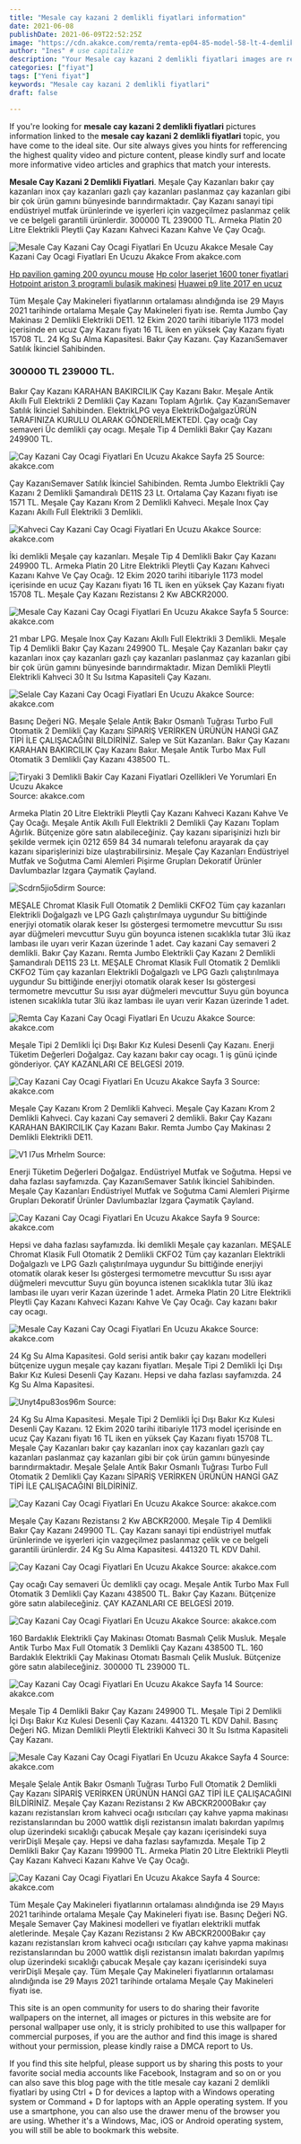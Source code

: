 ```yaml
---
title: "Mesale cay kazani 2 demlikli fiyatlari information"
date: 2021-06-08
publishDate: 2021-06-09T22:52:25Z
image: "https://cdn.akakce.com/remta/remta-ep04-85-model-58-lt-4-demlikli-x.jpg"
author: "Ines" # use capitalize
description: "Your Mesale cay kazani 2 demlikli fiyatlari images are ready in this website. Mesale cay kazani 2 demlikli fiyatlari are a topic that is being searched for and liked by netizens now. You can Find and Download the Mesale cay kazani 2 demlikli fiyatlari files here. Get all royalty-free images."
categories: ["fiyat"]
tags: ["Yeni fiyat"]
keywords: "Mesale cay kazani 2 demlikli fiyatlari"
draft: false

---
```


If you're looking for **mesale cay kazani 2 demlikli fiyatlari** pictures information linked to the **mesale cay kazani 2 demlikli fiyatlari** topic, you have come to the ideal  site.  Our site always  gives you  hints  for refferencing  the highest  quality video and picture  content, please kindly surf and locate more informative video articles and graphics  that match your interests.

**Mesale Cay Kazani 2 Demlikli Fiyatlari**. Meşale Çay Kazanları bakır çay kazanları inox çay kazanları gazlı çay kazanları paslanmaz çay kazanları gibi bir çok ürün gamını bünyesinde barındırmaktadır. Çay Kazanı sanayi tipi endüstriyel mutfak ürünlerinde ve işyerleri için vazgeçilmez paslanmaz çelik ve ce belgeli garantili ürünlerdir. 300000 TL 239000 TL. Armeka Platin 20 Litre Elektrikli Pleytli Çay Kazanı Kahveci Kazanı Kahve Ve Çay Ocağı.

![Mesale Cay Kazani Cay Ocagi Fiyatlari En Ucuzu Akakce](https://iis-akakce.akamaized.net/p.x?%2F%2Fmcdn01%2Egittigidiyor%2Enet%2F67949%2F679490927%5F0%2Ejpg "Mesale Cay Kazani Cay Ocagi Fiyatlari En Ucuzu Akakce")
Mesale Cay Kazani Cay Ocagi Fiyatlari En Ucuzu Akakce From akakce.com

[Hp pavilion gaming 200 oyuncu mouse](/hp-pavilion-gaming-200-oyuncu-mouse/)
[Hp color laserjet 1600 toner fiyatlari](/hp-color-laserjet-1600-toner-fiyatlari/)
[Hotpoint ariston 3 programli bulasik makinesi](/hotpoint-ariston-3-programli-bulasik-makinesi/)
[Huawei p9 lite 2017 en ucuz](/huawei-p9-lite-2017-en-ucuz/)

Tüm Meşale Çay Makineleri fiyatlarının ortalaması alındığında ise 29 Mayıs 2021 tarihinde ortalama Meşale Çay Makineleri fiyatı ise. Remta Jumbo Çay Makinası 2 Demlikli Elektrikli DE11. 12 Ekim 2020 tarihi itibariyle 1173 model içerisinde en ucuz Çay Kazanı fiyatı 16 TL iken en yüksek Çay Kazanı fiyatı 15708 TL. 24 Kg Su Alma Kapasitesi. Bakır Çay Kazanı. Çay KazanıSemaver Satılık İkinciel Sahibinden.

### 300000 TL 239000 TL.

Bakır Çay Kazanı KARAHAN BAKIRCILIK Çay Kazanı Bakır. Meşale Antik Akıllı Full Elektrikli 2 Demlikli Çay Kazanı Toplam Ağırlık. Çay KazanıSemaver Satılık İkinciel Sahibinden. ElektrikLPG veya ElektrikDoğalgazÜRÜN TARAFINIZA KURULU OLARAK GÖNDERİLMEKTEDİ. Çay ocağı Cay semaveri Üc demlikli çay ocagı. Meşale Tip 4 Demlikli Bakır Çay Kazanı 249900 TL.


![Cay Kazani Cay Ocagi Fiyatlari En Ucuzu Akakce Sayfa 25](https://iis-akakce.akamaized.net/p.x?%2F%2Fmcdn01%2Egittigidiyor%2Enet%2F65299%2F652996742%5F0%2Ejpg "Cay Kazani Cay Ocagi Fiyatlari En Ucuzu Akakce Sayfa 25")
Source: akakce.com

Çay KazanıSemaver Satılık İkinciel Sahibinden. Remta Jumbo Elektrikli Çay Kazanı 2 Demlikli Şamandıralı DE11S 23 Lt. Ortalama Çay Kazanı fiyatı ise 1571 TL. Meşale Çay Kazanı Krom 2 Demlikli Kahveci. Meşale Inox Çay Kazanı Akıllı Full Elektrikli 3 Demlikli.

![Kahveci Cay Kazani Cay Ocagi Fiyatlari En Ucuzu Akakce](https://iis-akakce.akamaized.net/p.x?%2F%2Fmcdn01%2Egittigidiyor%2Enet%2F69113%2F691139082%5F0%2Ejpg "Kahveci Cay Kazani Cay Ocagi Fiyatlari En Ucuzu Akakce")
Source: akakce.com

İki demlikli Meşale çay kazanları. Meşale Tip 4 Demlikli Bakır Çay Kazanı 249900 TL. Armeka Platin 20 Litre Elektrikli Pleytli Çay Kazanı Kahveci Kazanı Kahve Ve Çay Ocağı. 12 Ekim 2020 tarihi itibariyle 1173 model içerisinde en ucuz Çay Kazanı fiyatı 16 TL iken en yüksek Çay Kazanı fiyatı 15708 TL. Meşale Çay Kazanı Rezistansı 2 Kw ABCKR2000.

![Mesale Cay Kazani Cay Ocagi Fiyatlari En Ucuzu Akakce Sayfa 5](https://iis-akakce.akamaized.net/p.x?%2F%2Fmcdn01%2Egittigidiyor%2Enet%2F69184%2F691842359%5F0%2Ejpg "Mesale Cay Kazani Cay Ocagi Fiyatlari En Ucuzu Akakce Sayfa 5")
Source: akakce.com

21 mbar LPG. Meşale Inox Çay Kazanı Akıllı Full Elektrikli 3 Demlikli. Meşale Tip 4 Demlikli Bakır Çay Kazanı 249900 TL. Meşale Çay Kazanları bakır çay kazanları inox çay kazanları gazlı çay kazanları paslanmaz çay kazanları gibi bir çok ürün gamını bünyesinde barındırmaktadır. Mizan Demlikli Pleytli Elektrikli Kahveci 30 lt Su Isıtma Kapasiteli Çay Kazanı.

![Selale Cay Kazani Cay Ocagi Fiyatlari En Ucuzu Akakce](https://iis-akakce.akamaized.net/p.x?%2F%2Fmcdn01%2Egittigidiyor%2Enet%2F58426%2F584262263%5F0%2Ejpg "Selale Cay Kazani Cay Ocagi Fiyatlari En Ucuzu Akakce")
Source: akakce.com

Basınç Değeri NG. Meşale Şelale Antik Bakır Osmanlı Tuğrası Turbo Full Otomatik 2 Demlikli Çay Kazanı SİPARİŞ VERİRKEN ÜRÜNÜN HANGİ GAZ TİPİ İLE ÇALIŞACAĞINI BİLDİRİNİZ. Salep ve Süt Kazanları. Bakır Çay Kazanı KARAHAN BAKIRCILIK Çay Kazanı Bakır. Meşale Antik Turbo Max Full Otomatik 3 Demlikli Çay Kazanı 438500 TL.

![Tiryaki 3 Demlikli Bakir Cay Kazani Fiyatlari Ozellikleri Ve Yorumlari En Ucuzu Akakce](https://cdn.akakce.com/tiryaki/tiryaki-3-demlikli-bakir-z.jpg "Tiryaki 3 Demlikli Bakir Cay Kazani Fiyatlari Ozellikleri Ve Yorumlari En Ucuzu Akakce")
Source: akakce.com

Armeka Platin 20 Litre Elektrikli Pleytli Çay Kazanı Kahveci Kazanı Kahve Ve Çay Ocağı. Meşale Antik Akıllı Full Elektrikli 2 Demlikli Çay Kazanı Toplam Ağırlık. Bütçenize göre satın alabileceğiniz. Çay kazanı siparişinizi hızlı bir şekilde vermek için 0212 659 84 34 numaralı telefonu arayarak da çay kazanı siparişlerinizi bize ulaştırabilirsiniz. Meşale Çay Kazanları Endüstriyel Mutfak ve Soğutma Cami Alemleri Pişirme Grupları Dekoratif Ürünler Davlumbazlar Izgara Çaymatik Çayland.

![Scdrn5jio5dirm](https://iis-akakce.akamaized.net/p.x?%2F%2Fs%2Eeticaretbox%2Ecom%2F2522%2Fpictures%2FKGWDOPRHUD1124201711250%5F2%2Ddemlik%2Delektrikli%2Dkazan%2Ejpg "Scdrn5jio5dirm")
Source: 

MEŞALE Chromat Klasik Full Otomatik 2 Demlikli CKFO2 Tüm çay kazanları Elektrikli Doğalgazlı ve LPG Gazlı çalıştırılmaya uygundur Su bittiğinde enerjiyi otomatik olarak keser Isı göstergesi termometre mevcuttur Su ısısı ayar düğmeleri mevcuttur Suyu gün boyunca istenen sıcaklıkla tutar 3lü ikaz lambası ile uyarı verir Kazan üzerinde 1 adet. Cay kazani Cay semaveri 2 demlikli. Bakır Çay Kazanı. Remta Jumbo Elektrikli Çay Kazanı 2 Demlikli Şamandıralı DE11S 23 Lt. MEŞALE Chromat Klasik Full Otomatik 2 Demlikli CKFO2 Tüm çay kazanları Elektrikli Doğalgazlı ve LPG Gazlı çalıştırılmaya uygundur Su bittiğinde enerjiyi otomatik olarak keser Isı göstergesi termometre mevcuttur Su ısısı ayar düğmeleri mevcuttur Suyu gün boyunca istenen sıcaklıkla tutar 3lü ikaz lambası ile uyarı verir Kazan üzerinde 1 adet.

![Remta Cay Kazani Cay Ocagi Fiyatlari En Ucuzu Akakce](https://cdn.akakce.com/remta/remta-de11-2-demlikli-elektrikli-jumbo-23-lt-x.jpg "Remta Cay Kazani Cay Ocagi Fiyatlari En Ucuzu Akakce")
Source: akakce.com

Meşale Tipi 2 Demlikli İçi Dışı Bakır Kız Kulesi Desenli Çay Kazanı. Enerji Tüketim Değerleri Doğalgaz. Cay kazanı bakır cay ocagı. 1 iş günü içinde gönderiyor. ÇAY KAZANLARI CE BELGESİ 2019.

![Cay Kazani Cay Ocagi Fiyatlari En Ucuzu Akakce Sayfa 3](https://iis-akakce.akamaized.net/p.x?%2F%2Fmcdn01%2Egittigidiyor%2Enet%2F57021%2F570219449%5F0%2Ejpg "Cay Kazani Cay Ocagi Fiyatlari En Ucuzu Akakce Sayfa 3")
Source: akakce.com

Meşale Çay Kazanı Krom 2 Demlikli Kahveci. Meşale Çay Kazanı Krom 2 Demlikli Kahveci. Cay kazani Cay semaveri 2 demlikli. Bakır Çay Kazanı KARAHAN BAKIRCILIK Çay Kazanı Bakır. Remta Jumbo Çay Makinası 2 Demlikli Elektrikli DE11.

![V1 I7us Mrhelm](https://iis-akakce.akamaized.net/p.x?%2F%2Fn11scdn%2Eakamaized%2Enet%2Fa1%2F1024%2Felektronik%2Fsemaver%2Dve%2Dcay%2Dmakinesi%2Fmesale%2D4%2Ddemlik%2Dchromat%2Dklasik%2Dfull%2Dotomatik%2Dcay%2Dkazani%2Dmakinesi%2Dgri%5F%5F0707434506221218%2Epng "V1 I7us Mrhelm")
Source: 

Enerji Tüketim Değerleri Doğalgaz. Endüstriyel Mutfak ve Soğutma. Hepsi ve daha fazlası sayfamızda. Çay KazanıSemaver Satılık İkinciel Sahibinden. Meşale Çay Kazanları Endüstriyel Mutfak ve Soğutma Cami Alemleri Pişirme Grupları Dekoratif Ürünler Davlumbazlar Izgara Çaymatik Çayland.

![Cay Kazani Cay Ocagi Fiyatlari En Ucuzu Akakce Sayfa 9](https://iis-akakce.akamaized.net/p.x?%2F%2Fproductimages%2Ehepsiburada%2Enet%2Fs%2F41%2F600%2F10697254764594%2Ejpg "Cay Kazani Cay Ocagi Fiyatlari En Ucuzu Akakce Sayfa 9")
Source: akakce.com

Hepsi ve daha fazlası sayfamızda. İki demlikli Meşale çay kazanları. MEŞALE Chromat Klasik Full Otomatik 2 Demlikli CKFO2 Tüm çay kazanları Elektrikli Doğalgazlı ve LPG Gazlı çalıştırılmaya uygundur Su bittiğinde enerjiyi otomatik olarak keser Isı göstergesi termometre mevcuttur Su ısısı ayar düğmeleri mevcuttur Suyu gün boyunca istenen sıcaklıkla tutar 3lü ikaz lambası ile uyarı verir Kazan üzerinde 1 adet. Armeka Platin 20 Litre Elektrikli Pleytli Çay Kazanı Kahveci Kazanı Kahve Ve Çay Ocağı. Cay kazanı bakır cay ocagı.

![Mesale Cay Kazani Cay Ocagi Fiyatlari En Ucuzu Akakce](https://iis-akakce.akamaized.net/p.x?%2F%2Fmcdn01%2Egittigidiyor%2Enet%2F67949%2F679490927%5F0%2Ejpg "Mesale Cay Kazani Cay Ocagi Fiyatlari En Ucuzu Akakce")
Source: akakce.com

24 Kg Su Alma Kapasitesi. Gold serisi antik bakır çay kazanı modelleri bütçenize uygun meşale çay kazanı fiyatları. Meşale Tipi 2 Demlikli İçi Dışı Bakır Kız Kulesi Desenli Çay Kazanı. Hepsi ve daha fazlası sayfamızda. 24 Kg Su Alma Kapasitesi.

![Unyt4pu83os96m](https://iis-akakce.akamaized.net/p.x?%2F%2Fn11scdn%2Eakamaized%2Enet%2Fa1%2F1024%2Felektronik%2Fendustriyel%2Dmutfak%2Dmalzemeleri%2Fmesale%2Dinox%2Dcay%2Dkazani%2Dakilli%2Dfull%2Dotomatik%2D3%2Ddemlikli%5F%5F1322319358514932%2Ejpg "Unyt4pu83os96m")
Source: 

24 Kg Su Alma Kapasitesi. Meşale Tipi 2 Demlikli İçi Dışı Bakır Kız Kulesi Desenli Çay Kazanı. 12 Ekim 2020 tarihi itibariyle 1173 model içerisinde en ucuz Çay Kazanı fiyatı 16 TL iken en yüksek Çay Kazanı fiyatı 15708 TL. Meşale Çay Kazanları bakır çay kazanları inox çay kazanları gazlı çay kazanları paslanmaz çay kazanları gibi bir çok ürün gamını bünyesinde barındırmaktadır. Meşale Şelale Antik Bakır Osmanlı Tuğrası Turbo Full Otomatik 2 Demlikli Çay Kazanı SİPARİŞ VERİRKEN ÜRÜNÜN HANGİ GAZ TİPİ İLE ÇALIŞACAĞINI BİLDİRİNİZ.

![Cay Kazani Cay Ocagi Fiyatlari En Ucuzu Akakce](https://iis-akakce.akamaized.net/p.x?%2F%2Fmcdn01%2Egittigidiyor%2Enet%2F69141%2F691412110%5F0%2Ejpg "Cay Kazani Cay Ocagi Fiyatlari En Ucuzu Akakce")
Source: akakce.com

Meşale Çay Kazanı Rezistansı 2 Kw ABCKR2000. Meşale Tip 4 Demlikli Bakır Çay Kazanı 249900 TL. Çay Kazanı sanayi tipi endüstriyel mutfak ürünlerinde ve işyerleri için vazgeçilmez paslanmaz çelik ve ce belgeli garantili ürünlerdir. 24 Kg Su Alma Kapasitesi. 441320 TL KDV Dahil.

![Cay Kazani Cay Ocagi Fiyatlari En Ucuzu Akakce](https://cdn.akakce.com/imza/imza-i-1030-4-lt-30-bardak-cay-otomati-x.jpg "Cay Kazani Cay Ocagi Fiyatlari En Ucuzu Akakce")
Source: akakce.com

Çay ocağı Cay semaveri Üc demlikli çay ocagı. Meşale Antik Turbo Max Full Otomatik 3 Demlikli Çay Kazanı 438500 TL. Bakır Çay Kazanı. Bütçenize göre satın alabileceğiniz. ÇAY KAZANLARI CE BELGESİ 2019.

![Cay Kazani Cay Ocagi Fiyatlari En Ucuzu Akakce](https://cdn.akakce.com/remta/remta-de12-jumbo-2-demlikli-13-lt-cay-otomati-x.jpg "Cay Kazani Cay Ocagi Fiyatlari En Ucuzu Akakce")
Source: akakce.com

160 Bardaklık Elektrikli Çay Makinası Otomatı Basmalı Çelik Musluk. Meşale Antik Turbo Max Full Otomatik 3 Demlikli Çay Kazanı 438500 TL. 160 Bardaklık Elektrikli Çay Makinası Otomatı Basmalı Çelik Musluk. Bütçenize göre satın alabileceğiniz. 300000 TL 239000 TL.

![Cay Kazani Cay Ocagi Fiyatlari En Ucuzu Akakce Sayfa 14](https://iis-akakce.akamaized.net/p.x?%2F%2Fproductimages%2Ehepsiburada%2Enet%2Fs%2F43%2F600%2F10786354200626%2Ejpg "Cay Kazani Cay Ocagi Fiyatlari En Ucuzu Akakce Sayfa 14")
Source: akakce.com

Meşale Tip 4 Demlikli Bakır Çay Kazanı 249900 TL. Meşale Tipi 2 Demlikli İçi Dışı Bakır Kız Kulesi Desenli Çay Kazanı. 441320 TL KDV Dahil. Basınç Değeri NG. Mizan Demlikli Pleytli Elektrikli Kahveci 30 lt Su Isıtma Kapasiteli Çay Kazanı.

![Mesale Cay Kazani Cay Ocagi Fiyatlari En Ucuzu Akakce Sayfa 4](https://iis-akakce.akamaized.net/p.x?%2F%2Fn11scdn%2Eakamaized%2Enet%2Fa1%2F1024%2Felektronik%2Fendustriyel%2Dmutfak%2Dmalzemeleri%2Fmesale%2Dantik%2Dklasik%2Dcay%2Dkazani%2Dfull%2Dotomatik%2D1%2Ddemlikli%5F%5F1174113289865138%2Ejpg "Mesale Cay Kazani Cay Ocagi Fiyatlari En Ucuzu Akakce Sayfa 4")
Source: akakce.com

Meşale Şelale Antik Bakır Osmanlı Tuğrası Turbo Full Otomatik 2 Demlikli Çay Kazanı SİPARİŞ VERİRKEN ÜRÜNÜN HANGİ GAZ TİPİ İLE ÇALIŞACAĞINI BİLDİRİNİZ. Meşale Çay Kazanı Rezistansı 2 Kw ABCKR2000Bakır çay kazanı rezistansları krom kahveci ocağı ısıtıcıları çay kahve yapma makinası rezistanslarından bu 2000 wattlık dişli rezistansın imalatı bakırdan yapılmış olup üzerindeki sıcaklığı çabucak Meşale çay kazanı içerisindeki suya verirDişli Meşale çay. Hepsi ve daha fazlası sayfamızda. Meşale Tip 2 Demlikli Bakır Çay Kazanı 199900 TL. Armeka Platin 20 Litre Elektrikli Pleytli Çay Kazanı Kahveci Kazanı Kahve Ve Çay Ocağı.

![Cay Kazani Cay Ocagi Fiyatlari En Ucuzu Akakce Sayfa 4](https://cdn.akakce.com/remta/remta-ep04-85-model-58-lt-4-demlikli-x.jpg "Cay Kazani Cay Ocagi Fiyatlari En Ucuzu Akakce Sayfa 4")
Source: akakce.com

Tüm Meşale Çay Makineleri fiyatlarının ortalaması alındığında ise 29 Mayıs 2021 tarihinde ortalama Meşale Çay Makineleri fiyatı ise. Basınç Değeri NG. Meşale Semaver Çay Makinesi modelleri ve fiyatları elektrikli mutfak aletlerinde. Meşale Çay Kazanı Rezistansı 2 Kw ABCKR2000Bakır çay kazanı rezistansları krom kahveci ocağı ısıtıcıları çay kahve yapma makinası rezistanslarından bu 2000 wattlık dişli rezistansın imalatı bakırdan yapılmış olup üzerindeki sıcaklığı çabucak Meşale çay kazanı içerisindeki suya verirDişli Meşale çay. Tüm Meşale Çay Makineleri fiyatlarının ortalaması alındığında ise 29 Mayıs 2021 tarihinde ortalama Meşale Çay Makineleri fiyatı ise.

This site is an open community for users to do sharing their favorite wallpapers on the internet, all images or pictures in this website are for personal wallpaper use only, it is stricly prohibited to use this wallpaper for commercial purposes, if you are the author and find this image is shared without your permission, please kindly raise a DMCA report to Us.

If you find this site helpful, please support us by sharing this posts to your favorite social media accounts like Facebook, Instagram and so on or you can also save this blog page with the title mesale cay kazani 2 demlikli fiyatlari by using Ctrl + D for devices a laptop with a Windows operating system or Command + D for laptops with an Apple operating system. If you use a smartphone, you can also use the drawer menu of the browser you are using. Whether it's a Windows, Mac, iOS or Android operating system, you will still be able to bookmark this website.
